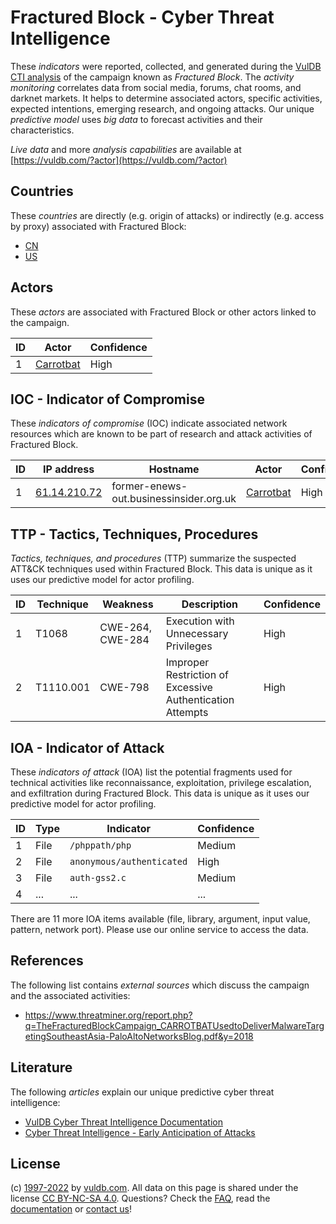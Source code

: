 # Fractured Block - Cyber Threat Intelligence

These _indicators_ were reported, collected, and generated during the [VulDB CTI analysis](https://vuldb.com/?kb.cti) of the campaign known as _Fractured Block_. The _activity monitoring_ correlates data from social media, forums, chat rooms, and darknet markets. It helps to determine associated actors, specific activities, expected intentions, emerging research, and ongoing attacks. Our unique _predictive model_ uses _big data_ to forecast activities and their characteristics.

_Live data_ and more _analysis capabilities_ are available at [https://vuldb.com/?actor](https://vuldb.com/?actor)

## Countries

These _countries_ are directly (e.g. origin of attacks) or indirectly (e.g. access by proxy) associated with Fractured Block:

* [CN](https://vuldb.com/?country.cn)
* [US](https://vuldb.com/?country.us)

## Actors

These _actors_ are associated with Fractured Block or other actors linked to the campaign.

ID | Actor | Confidence
-- | ----- | ----------
1 | [Carrotbat](https://vuldb.com/?actor.carrotbat) | High

## IOC - Indicator of Compromise

These _indicators of compromise_ (IOC) indicate associated network resources which are known to be part of research and attack activities of Fractured Block.

ID | IP address | Hostname | Actor | Confidence
-- | ---------- | -------- | ----- | ----------
1 | [61.14.210.72](https://vuldb.com/?ip.61.14.210.72) | former-enews-out.businessinsider.org.uk | [Carrotbat](https://vuldb.com/?actor.carrotbat) | High

## TTP - Tactics, Techniques, Procedures

_Tactics, techniques, and procedures_ (TTP) summarize the suspected ATT&CK techniques used within Fractured Block. This data is unique as it uses our predictive model for actor profiling.

ID | Technique | Weakness | Description | Confidence
-- | --------- | -------- | ----------- | ----------
1 | T1068 | CWE-264, CWE-284 | Execution with Unnecessary Privileges | High
2 | T1110.001 | CWE-798 | Improper Restriction of Excessive Authentication Attempts | High

## IOA - Indicator of Attack

These _indicators of attack_ (IOA) list the potential fragments used for technical activities like reconnaissance, exploitation, privilege escalation, and exfiltration during Fractured Block. This data is unique as it uses our predictive model for actor profiling.

ID | Type | Indicator | Confidence
-- | ---- | --------- | ----------
1 | File | `/phppath/php` | Medium
2 | File | `anonymous/authenticated` | High
3 | File | `auth-gss2.c` | Medium
4 | ... | ... | ...

There are 11 more IOA items available (file, library, argument, input value, pattern, network port). Please use our online service to access the data.

## References

The following list contains _external sources_ which discuss the campaign and the associated activities:

* https://www.threatminer.org/report.php?q=TheFracturedBlockCampaign_CARROTBATUsedtoDeliverMalwareTargetingSoutheastAsia-PaloAltoNetworksBlog.pdf&y=2018

## Literature

The following _articles_ explain our unique predictive cyber threat intelligence:

* [VulDB Cyber Threat Intelligence Documentation](https://vuldb.com/?kb.cti)
* [Cyber Threat Intelligence - Early Anticipation of Attacks](https://www.scip.ch/en/?labs.20201022)

## License

(c) [1997-2022](https://vuldb.com/?kb.changelog) by [vuldb.com](https://vuldb.com/?kb.about). All data on this page is shared under the license [CC BY-NC-SA 4.0](https://creativecommons.org/licenses/by-nc-sa/4.0/). Questions? Check the [FAQ](https://vuldb.com/?kb.faq), read the [documentation](https://vuldb.com/?kb) or [contact us](https://vuldb.com/?contact)!
